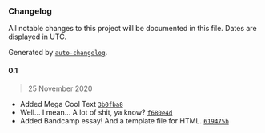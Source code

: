 ### Changelog

All notable changes to this project will be documented in this file. Dates are displayed in UTC.

Generated by [`auto-changelog`](https://github.com/CookPete/auto-changelog).

#### 0.1

> 25 November 2020

- Added Mega Cool Text [`3b0fba8`](https://github.com/extratone/xyz/commit/3b0fba871285eee8701b0c87488d46196b4724e0)
- Well... I mean... A lot of shit, ya know? [`f680e4d`](https://github.com/extratone/xyz/commit/f680e4d85325432b651f6ed7a637c97d2dc38e24)
- Added Bandcamp essay! And a template file for HTML. [`619475b`](https://github.com/extratone/xyz/commit/619475ba02420346b54d6281195cabccdb2d91e0)
